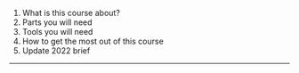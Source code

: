 1. What is this course about?
2. Parts you will need
3. Tools you will need
4. How to get the most out of this course
5. Update 2022 brief

---
